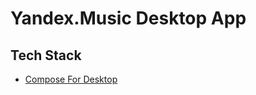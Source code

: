 # Yandex.Music Desktop App

## Tech Stack
* [Compose For Desktop](https://github.com/JetBrains/compose-jb)